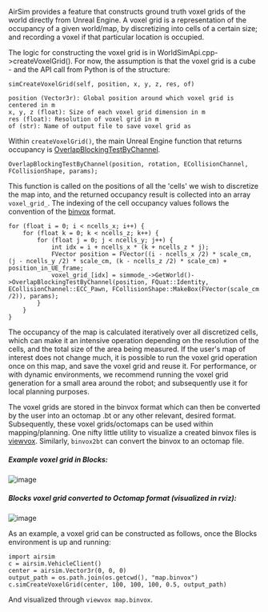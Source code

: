 AirSim provides a feature that constructs ground truth voxel grids of the world directly from Unreal Engine. A voxel grid is a representation of the occupancy of a given world/map, by discretizing into cells of a certain size; and recording a voxel if that particular location is occupied.

The logic for constructing the voxel grid is in WorldSimApi.cpp->createVoxelGrid(). For now, the assumption is that the voxel grid is a cube - and the API call from Python is of the structure:

```
simCreateVoxelGrid(self, position, x, y, z, res, of)

position (Vector3r): Global position around which voxel grid is centered in m
x, y, z (float): Size of each voxel grid dimension in m
res (float): Resolution of voxel grid in m
of (str): Name of output file to save voxel grid as
```

Within `createVoxelGrid()`, the main Unreal Engine function that returns occupancy is [OverlapBlockingTestByChannel](https://docs.unrealengine.com/en-US/API/Runtime/Engine/Engine/UWorld/OverlapBlockingTestByChannel/index.html).

```
OverlapBlockingTestByChannel(position, rotation, ECollisionChannel, FCollisionShape, params);
```

This function is called on the positions of all the 'cells' we wish to discretize the map into, and the returned occupancy result is collected into an array `voxel_grid_`. The indexing of the cell occupancy values follows the convention of the [binvox](https://www.patrickmin.com/binvox/binvox.html) format.

```
for (float i = 0; i < ncells_x; i++) {
    for (float k = 0; k < ncells_z; k++) {
        for (float j = 0; j < ncells_y; j++) {
            int idx = i + ncells_x * (k + ncells_z * j);
            FVector position = FVector((i - ncells_x /2) * scale_cm, (j - ncells_y /2) * scale_cm, (k - ncells_z /2) * scale_cm) + position_in_UE_frame;
            voxel_grid_[idx] = simmode_->GetWorld()->OverlapBlockingTestByChannel(position, FQuat::Identity, ECollisionChannel::ECC_Pawn, FCollisionShape::MakeBox(FVector(scale_cm /2)), params);
        }
    }
}
```

The occupancy of the map is calculated iteratively over all discretized cells, which can make it an intensive operation depending on the resolution of the cells, and the total size of the area being measured. If the user's map of interest does not change much, it is possible to run the voxel grid operation once on this map, and save the voxel grid and reuse it. For performance, or with dynamic environments, we recommend running the voxel grid generation for a small area around the robot; and subsequently use it for local planning purposes.


The voxel grids are stored in the binvox format which can then be converted by the user into an octomap .bt or any other relevant, desired format. Subsequently, these voxel grids/octomaps can be used within mapping/planning. One nifty little utility to visualize a created binvox files is [viewvox](https://www.patrickmin.com/viewvox/). Similarly, `binvox2bt` can convert the binvox to an octomap file.

##### Example voxel grid in Blocks:
![image](images/voxel_grid.png)

##### Blocks voxel grid converted to Octomap format (visualized in rviz):
![image](images/octomap.png)

As an example, a voxel grid can be constructed as follows, once the Blocks environment is up and running:

```
import airsim
c = airsim.VehicleClient()
center = airsim.Vector3r(0, 0, 0)
output_path = os.path.join(os.getcwd(), "map.binvox")
c.simCreateVoxelGrid(center, 100, 100, 100, 0.5, output_path)
```

And visualized through `viewvox map.binvox`.
